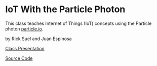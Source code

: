 # IoT With the Particle Photon
This class teaches Internet of Things (IoT) concepts using the Particle photon [particle.io](particle.io).

by Rick Suel and Juan Espinosa

[Class Presentation](IoT_Presentation.pdf)

[Source Code](https://github.com/rdsuel/iot_class/tree/master/source/teacher)
